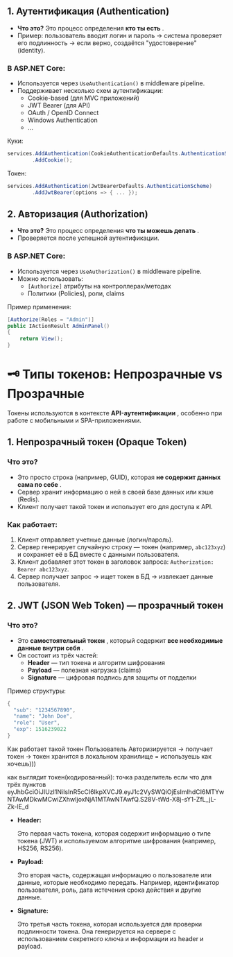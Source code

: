 
## 1. **Аутентификация (Authentication)**

- **Что это?** Это процесс определения **кто ты есть** .
- Пример: пользователь вводит логин и пароль → система проверяет его подлинность → если верно, создаётся "удостоверение" (identity).

### В ASP.NET Core:

- Используется через `UseAuthentication()` в middleware pipeline.
- Поддерживает несколько схем аутентификации:
    - Cookie-based (для MVC приложений)
    - JWT Bearer (для API)
    - OAuth / OpenID Connect
    - Windows Authentication
    - ...

Куки:
```c#
services.AddAuthentication(CookieAuthenticationDefaults.AuthenticationScheme)
        .AddCookie();
```
Токен:
```c#
services.AddAuthentication(JwtBearerDefaults.AuthenticationScheme)
        .AddJwtBearer(options => { ... });
```
## 2. **Авторизация (Authorization)**

- **Что это?** Это процесс определения **что ты можешь делать** .
- Проверяется после успешной аутентификации.

### В ASP.NET Core:

- Используется через `UseAuthorization()` в middleware pipeline.
- Можно использовать:
    - `[Authorize]` атрибуты на контроллерах/методах
    - Политики (Policies), роли, claims

Пример применения:
```c#
[Authorize(Roles = "Admin")]
public IActionResult AdminPanel()
{
    return View();
}
```

# 🗝️ Типы токенов: Непрозрачные vs Прозрачные

Токены используются в контексте **API-аутентификации** , особенно при работе с мобильными и SPA-приложениями.

## 1. **Непрозрачный токен (Opaque Token)**

### Что это?

- Это просто строка (например, GUID), которая **не содержит данных сама по себе** .
- Сервер хранит информацию о ней в своей базе данных или кэше (Redis).
- Клиент получает такой токен и использует его для доступа к API.

### Как работает:

1. Клиент отправляет учетные данные (логин/пароль).
2. Сервер генерирует случайную строку — токен (например, `abc123xyz`) и сохраняет её в БД вместе с данными пользователя.
3. Клиент добавляет этот токен в заголовок запроса: `Authorization: Bearer abc123xyz`.
4. Сервер получает запрос → ищет токен в БД → извлекает данные пользователя.
   
## 2. **JWT (JSON Web Token)** — прозрачный токен

### Что это?

- Это **самостоятельный токен** , который содержит **все необходимые данные внутри себя** .
- Он состоит из трёх частей:
    - **Header** — тип токена и алгоритм шифрования
    - **Payload** — полезная нагрузка (claims)
    - **Signature** — цифровая подпись для защиты от подделки

Пример структуры:
```c#
{
  "sub": "1234567890",
  "name": "John Doe",
  "role": "User",
  "exp": 1516239022
}
```

Как работает такой токен
Пользователь Авторизируется -> получает токен -> токен хранится в локальном хранилище = используешь как хочешь)))

как выглядит токен(кодированный): точка разделитель если что для трёх пунктов
eyJhbGciOiJIUzI1NiIsInR5cCI6IkpXVCJ9.eyJ1c2VySWQiOjEsImlhdCI6MTYwNTAwMDkwMCwiZXhwIjoxNjA1MTAwNTAwfQ.S28V-tWd-X8j-sY1-ZfL_jL-Zk-lE_d
- **Header:**
    
    Это первая часть токена, которая содержит информацию о типе токена (JWT) и используемом алгоритме шифрования (например, HS256, RS256).
    
- **Payload:**
    
    Это вторая часть, содержащая информацию о пользователе или данные, которые необходимо передать. Например, идентификатор пользователя, роль, дата истечения срока действия и другие данные.
    
- **Signature:**
    
    Это третья часть токена, которая используется для проверки подлинности токена. Она генерируется на сервере с использованием секретного ключа и информации из header и payload.